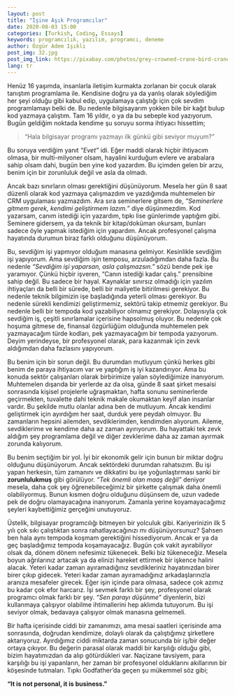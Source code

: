 ```yaml
---
layout: post
title: "İşine Aşık Programcılar"
date: 2020-08-03 15:00
categories: [Turkish, Coding, Essays]
keywords: programcılık, yazılım, programcı, deneme
author: Özgür Adem Işıklı
post_img: 32.jpg
post_img_link: https://pixabay.com/photos/grey-crowned-crane-bird-crane-540657
lang: tr
---
```


Henüz 16 yaşımda, insanlarla iletişim kurmakta zorlanan bir çocuk olarak tanıştım programlama ile. Kendisine doğru ya da yanlış olarak söylediğim her şeyi olduğu gibi kabul edip, uygulamaya çalıştığı için çok sevdim programlamayı belki de. Bu nedenle bilgisayarım yokken bile bir kağıt bulup kod yazmaya çalıştım. Tam 16 yıldır, o ya da bu sebeple kod yazıyorum. Bugün geldiğim noktada kendime şu soruyu sorma ihtiyacı hissettim;

> “Hala bilgisayar programı yazmayı ilk günkü gibi seviyor muyum?”

Bu soruya verdiğim yanıt _“Evet”_ idi. Eğer maddi olarak hiçbir ihtiyacım olmasa, bir multi-milyoner olsam, hayalini kurduğum evlere ve arabalara sahip olsam dahi, bugün ben yine kod yazardım. Bu içimden gelen bir arzu, benim için bir zorunluluk değil ve asla da olmadı.

Ancak bazı sınırların olması gerektiğini düşünüyorum. Mesela her gün 8 saat düzenli olarak kod yazmaya çalışmazdım ve yazdığımda muhtemelen bir CRM uygulaması yazmazdım. Ara sıra seminerlere gitsem de, _“Seminerlere gitmem gerek, kendimi geliştirmem lazım.”_ diye düşünmezdim. Kod yazarsam, canım istediği için yazardım, tıpkı lise günlerimde yaptığım gibi. Seminere gidersem, ya da teknik bir kitap/doküman okursam, bunları sadece öyle yapmak istediğim için yapardım. Ancak profesyonel çalışma hayatında durumun biraz farklı olduğunu düşünüyorum.

Bu, sevdiğim işi yapmıyor olduğum manasına gelmiyor. Kesinlikle sevdiğim işi yapıyorum. Ama sevdiğim işin temposu, arzuladığımdan daha fazla. Bu nedenle _“Sevdiğim işi yaparsan, asla çalışmazsın.”_ sözü bende pek işe yaramıyor. Çünkü hiçbir işveren, “Canın istediği kadar çalış.” prensibine sahip değil. Bu sadece bir hayal. Kaynaklar sınırsız olmadığı için yazılım ihtiyaçları da belli bir sürede, belli bir maliyetle bitirilmesi gerekiyor. Bu nedenle teknik bilgimizin işe başladığında yeterli olması gerekiyor. Bu nedenle sürekli kendimizi geliştirmemiz, sektörü takip etmemiz gerekiyor. Bu nedenle belli bir tempoda kod yazabiliyor olmamız gerekiyor. Dolayısıyla çok sevdiğim iş, çeşitli sınırlamalar içerisine hapsolmuş oluyor. Bu nedenle çok hoşuma gitmese de, finansal özgürlüğüm olduğunda muhtemelen pek yazmayacağım türde kodları, pek yazmayacağım bir tempoda yazıyorum. Deyim yerindeyse, bir profesyonel olarak, para kazanmak için zevk aldığımdan daha fazlasını yapıyorum.

Bu benim için bir sorun değil. Bu durumdan mutluyum çünkü herkes gibi benim de paraya ihtiyacım var ve yaptığım iş iyi kazandırıyor. Ama bu konuda sektör çalışanları olarak birbirimize yalan söylediğimize inanıyorum. Muhtemelen dışarıda bir yerlerde az da olsa, günde 8 saat şirket mesaisi sonrasında kişisel projelerle uğraşmaktan, hafta sonunu seminerlerde geçirmekten, tuvalette dahi teknik makale okumaktan keyif alan insanlar vardır. Bu şekilde mutlu olanlar adına ben de mutluyum. Ancak kendimi geliştirmek için ayırdığım her saat, durduk yere peydah olmuyor. Bu zamanların hepsini ailemden, sevdiklerimden, kendimden alıyorum. Aileme, sevdiklerime ve kendime daha az zaman ayırıyorum. Bu hayattaki tek zevk aldığım şey programlama değil ve diğer zevklerime daha az zaman ayırmak zorunda kalıyorum.

Bu benim seçtiğim bir yol. İyi bir ekonomik gelir için bunun bir miktar doğru olduğunu düşünüyorum. Ancak sektördeki durumdan rahatsızım. Bu işi yapan herkesin, tüm zamanını ve dikkatini bu işe yoğunlaştırması sanki bir **zorunlulukmuş** gibi görülüyor. _“Tek önemli olan maaş değil”_ deniyor mesela, daha çok şey öğrenebileceğimiz bir şirkette çalışmak daha önemli olabiliyormuş. Bunun kısmen doğru olduğunu düşünsem de, uzun vadede pek de doğru olamayacağına inanıyorum. Zamanla yerine koyamayacağımız şeyleri kaybettiğimiz gerçeğini unutuyoruz.

Üstelik, bilgisayar programcılığı bitmeyen bir yolculuk gibi. Kariyerinizin ilk 5 yılı çok sıkı çalıştıktan sonra rahatlayacağınızı mı düşünüyorsunuz? Şahsen ben hala aynı tempoda koşmam gerektiğini hissediyorum. Ancak er ya da geç başladığımız tempoda koşamayacağız. Bugün çok vakit ayırabiliyor olsak da, dönem dönem nefesimiz tükenecek. Belki biz tükeneceğiz. Mesela boyun ağrılarınız artacak ya da elinizi hareket ettirmek bir işkence halini alacak. Yeteri kadar zaman ayıramadığınız sevdikleriniz hayatınızdan birer birer çıkıp gidecek. Yeteri kadar zaman ayıramadığınız arkadaşlarınızla aranıza mesafeler girecek. Eğer işin içinde para olmasa, sadece çok azımız bu kadar çok efor harcarız.
İşi sevmek farklı bir şey, profesyonel olarak programcı olmak farklı bir şey. _“Sen parayı düşünme”_ diyenlerin, bizi kullanmaya çalışıyor olabilme ihtimallerini hep aklımda tutuyorum. Bu işi seviyor olmak, bedavaya çalışıyor olmak manasına gelmemeli.

Bir hafta içerisinde ciddi bir zamanımızı, ama mesai saatleri içerisinde ama sonrasında, doğrudan kendimize, dolaylı olarak da çalıştığımız şirketlere aktarıyoruz. Ayırdığımız ciddi miktarda zaman sonucunda bir iş/bir değer ortaya çıkıyor. Bu değerin parasal olarak maddi bir karşılığı olduğu gibi, bizim hayatımızdan da alıp götürdükleri var. Naçizane tavsiyem, para karşılığı bu işi yapanların, her zaman bir profesyonel olduklarını akıllarının bir köşesinde tutmaları. Tıpkı Godfather’da geçen şu mükemmel söz gibi;

**“It is not personal, it is business.”**
